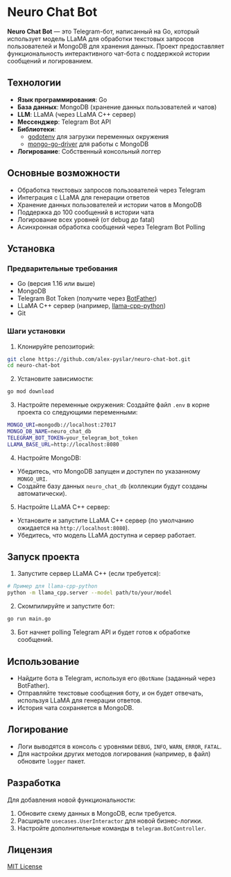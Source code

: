 # Neuro Chat Bot

**Neuro Chat Bot** — это Telegram-бот, написанный на Go, который использует модель LLaMA для обработки текстовых запросов пользователей и MongoDB для хранения данных. Проект предоставляет функциональность интерактивного чат-бота с поддержкой истории сообщений и логированием.

## Технологии

- **Язык программирования**: Go
- **База данных**: MongoDB (хранение данных пользователей и чатов)
- **LLM**: LLaMA (через LLaMA C++ сервер)
- **Мессенджер**: Telegram Bot API
- **Библиотеки**:
  - [godotenv](https://github.com/joho/godotenv) для загрузки переменных окружения
  - [mongo-go-driver](https://github.com/mongodb/mongo-go-driver) для работы с MongoDB
- **Логирование**: Собственный консольный логгер

## Основные возможности

- Обработка текстовых запросов пользователей через Telegram
- Интеграция с LLaMA для генерации ответов
- Хранение данных пользователей и истории чатов в MongoDB
- Поддержка до 100 сообщений в истории чата
- Логирование всех уровней (от debug до fatal)
- Асинхронная обработка сообщений через Telegram Bot Polling

## Установка

### Предварительные требования

- Go (версия 1.16 или выше)
- MongoDB
- Telegram Bot Token (получите через [BotFather](https://t.me/BotFather))
- LLaMA C++ сервер (например, [llama-cpp-python](https://github.com/abetlen/llama-cpp-python))
- Git

### Шаги установки

1. Клонируйте репозиторий:
```bash
git clone https://github.com/alex-pyslar/neuro-chat-bot.git
cd neuro-chat-bot
```

2. Установите зависимости:
```bash
go mod download
```

3. Настройте переменные окружения:
Создайте файл `.env` в корне проекта со следующими переменными:
```bash
MONGO_URI=mongodb://localhost:27017
MONGO_DB_NAME=neuro_chat_db
TELEGRAM_BOT_TOKEN=your_telegram_bot_token
LLAMA_BASE_URL=http://localhost:8080
```

4. Настройте MongoDB:
- Убедитесь, что MongoDB запущен и доступен по указанному `MONGO_URI`.
- Создайте базу данных `neuro_chat_db` (коллекции будут созданы автоматически).

5. Настройте LLaMA C++ сервер:
- Установите и запустите LLaMA C++ сервер (по умолчанию ожидается на `http://localhost:8080`).
- Убедитесь, что модель LLaMA доступна и сервер работает.

## Запуск проекта

1. Запустите сервер LLaMA C++ (если требуется):
```bash
# Пример для llama-cpp-python
python -m llama_cpp.server --model path/to/your/model
```

2. Скомпилируйте и запустите бот:
```bash
go run main.go
```

3. Бот начнет polling Telegram API и будет готов к обработке сообщений.

## Использование

- Найдите бота в Telegram, используя его `@BotName` (заданный через BotFather).
- Отправляйте текстовые сообщения боту, и он будет отвечать, используя LLaMA для генерации ответов.
- История чата сохраняется в MongoDB.

## Логирование

- Логи выводятся в консоль с уровнями `DEBUG`, `INFO`, `WARN`, `ERROR`, `FATAL`.
- Для настройки других методов логирования (например, в файл) обновите `logger` пакет.

## Разработка

Для добавления новой функциональности:
1. Обновите схему данных в MongoDB, если требуется.
2. Расширьте `usecases.UserInteractor` для новой бизнес-логики.
3. Настройте дополнительные команды в `telegram.BotController`.

## Лицензия

[MIT License](LICENSE)
